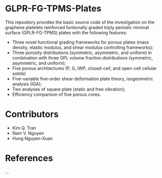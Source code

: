 # GLPR-FG-TPMS-Plates
This repository provides the basic source code of the investigation on the graphene platelets reinforced funtionally graded triply periodic minimal surface (GPLR-FG-TPMS) plates with the following features:
- Three novel functional grading frameworks for porous plates (mass density, elastic modulus, and shear modulus controlling frameworks);
- Three porosity distributions (symmetric, asymmetric, and uniform) in combination with three GPL volume fraction distributions (symmetric, asymmetric, and uniform);
- Five porous architectures (P, G, IWP, closed-cell, and open-cell cellular solids)
- Five-variable five-order shear deformation plate theory, isogeometric analysis (IGA); 
- Two analyses of square plate (static and free vibration);
- Efficiency comparison of five porous cores. 

# Contributors
- Kim Q. Tran
- Nam V. Nguyen
- Hung Nguyen-Xuan

# References
...
